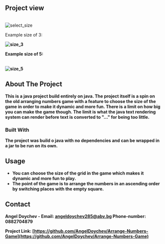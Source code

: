 
<a name="Arrange-Numbers-Game"></a>


<!-- Project view -->
## Project view

<br />
<img src="https://i.postimg.cc/CLdsf1h0/select-size.png" alt="select_size">
<br />
<p>Example size of 3:</p>
<b/>
<img src="https://i.postimg.cc/1z3X7gf7/size-3.png" alt="size_3">
<br />
<p>Example size of 5:</p>
<br />
<img src="https://i.postimg.cc/Ls2L96hj/size-5.png" alt="size_5">
<br />



<!-- ABOUT THE PROJECT -->
## About The Project


This is a java project build entirely on java. The project itself
is a spin on the old arranging numbers game with a feature to 
choose the size of the game in order to make it dynamic and more fun.
There is a limit on how big you can make the game though. The limit is
what the java text rendering system can render before text is converted to "..."
for being too little.



### Built With

The project was build o java with no dependencies 
and can be wrapped in a jar to be run on its own.


<!-- USAGE EXAMPLES -->
## Usage

- You can choose the size of the grid in the game which makes it
dynamic and more fun to play.
- The point of the game is to arrange the numbers in an ascending order by
switching places with the empty square.




<!-- CONTACT -->
## Contact

Angel Doychev - Email: angeldoychev285@abv.bg Phone-number: 0882704879

Project Link: [https://github.com/AngelDoychev/Arrange-Numbers-Game](https://github.com/AngelDoychev/Arrange-Numbers-Game)
